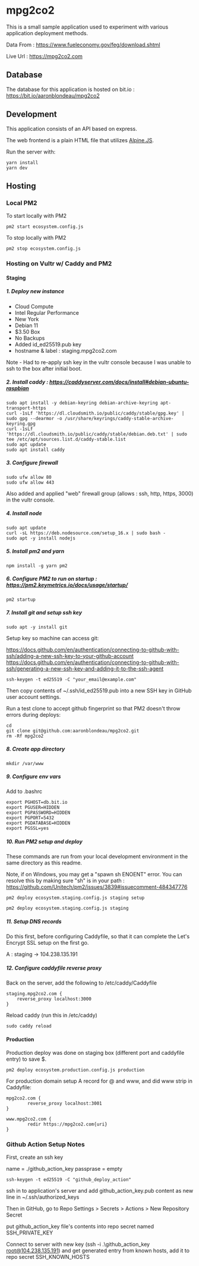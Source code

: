 # mpg2co2

This is a small sample application used to experiment with various application deployment methods.

Data From : https://www.fueleconomy.gov/feg/download.shtml

Live Url : https://mpg2co2.com

## Database

The database for this application is hosted on bit.io : https://bit.io/aaronblondeau/mpg2co2

## Development

This application consists of an API based on express.

The web frontend is a plain HTML file that utilizes [Alpine.JS](https://alpinejs.dev/).

Run the server with:

```
yarn install
yarn dev
```

## Hosting

### Local PM2

To start locally with PM2

```
pm2 start ecosystem.config.js
```

To stop locally with PM2

```
pm2 stop ecosystem.config.js
```

### Hosting on Vultr w/ Caddy and PM2

#### Staging

##### 1. Deploy new instance
- Cloud Compute
- Intel Regular Performance
- New York
- Debian 11
- $3.50 Box
- No Backups
- Added id_ed25519.pub key
- hostname & label : staging.mpg2co2.com

Note - Had to re-apply ssh key in the vultr console because I was unable to ssh to the box after initial boot.

##### 2. Install caddy : https://caddyserver.com/docs/install#debian-ubuntu-raspbian

```
sudo apt install -y debian-keyring debian-archive-keyring apt-transport-https
curl -1sLf 'https://dl.cloudsmith.io/public/caddy/stable/gpg.key' | sudo gpg --dearmor -o /usr/share/keyrings/caddy-stable-archive-keyring.gpg
curl -1sLf 'https://dl.cloudsmith.io/public/caddy/stable/debian.deb.txt' | sudo tee /etc/apt/sources.list.d/caddy-stable.list
sudo apt update
sudo apt install caddy
```

##### 3. Configure firewall

```
sudo ufw allow 80
sudo ufw allow 443
```

Also added and applied "web" firewall group (allows : ssh, http, https, 3000) in the vultr console.

##### 4. Install node

```
sudo apt update
curl -sL https://deb.nodesource.com/setup_16.x | sudo bash -
sudo apt -y install nodejs
```

##### 5. Install pm2 and yarn

```
npm install -g yarn pm2
```

##### 6. Configure PM2 to run on startup : https://pm2.keymetrics.io/docs/usage/startup/

```
pm2 startup
```

##### 7. Install git and setup ssh key

```
sudo apt -y install git
```

Setup key so machine can access git:

https://docs.github.com/en/authentication/connecting-to-github-with-ssh/adding-a-new-ssh-key-to-your-github-account
https://docs.github.com/en/authentication/connecting-to-github-with-ssh/generating-a-new-ssh-key-and-adding-it-to-the-ssh-agent

```
ssh-keygen -t ed25519 -C "your_email@example.com"
```

Then copy contents of ~/.ssh/id_ed25519.pub into a new SSH key in GitHub user account settings.

Run a test clone to accept github fingerprint so that PM2 doesn't throw errors during deploys:

```
cd
git clone git@github.com:aaronblondeau/mpg2co2.git
rm -Rf mpg2co2
```

##### 8. Create app directory

```
mkdir /var/www
```

##### 9. Configure env vars

Add to .bashrc

```
export PGHOST=db.bit.io
export PGUSER=HIDDEN
export PGPASSWORD=HIDDEN
export PGPORT=5432
export PGDATABASE=HIDDEN
export PGSSL=yes
```

##### 10. Run PM2 setup and deploy

These commands are run from your local development environment in the same directory as this readme.

Note, if on Windows, you may get a "spawn sh ENOENT" error.  You can resolve this by making sure "sh" is in your path : https://github.com/Unitech/pm2/issues/3839#issuecomment-484347776

```
pm2 deploy ecosystem.staging.config.js staging setup
```

```
pm2 deploy ecosystem.staging.config.js staging
```

##### 11. Setup DNS records

Do this first, before configuring Caddyfile, so that it can complete the Let's Encrypt SSL setup on the first go.

A : staging -> 104.238.135.191

##### 12. Configure caddyfile reverse proxy

Back on the server, add the following to /etc/caddy/Caddyfile

```
staging.mpg2co2.com {
	reverse_proxy localhost:3000
}
```

Reload caddy (run this in /etc/caddy)

```
sudo caddy reload
```

#### Production

Production deploy was done on staging box (different port and caddyfile entry) to save $.

```
pm2 deploy ecosystem.production.config.js production
```

For production domain setup A record for @ and www, and did www strip in Caddyfile:

```
mpg2co2.com {
        reverse_proxy localhost:3001
}

www.mpg2co2.com {
        redir https://mpg2co2.com{uri}
}
```

### Github Action Setup Notes

First, create an ssh key

name = ./github_action_key
passprase = empty

```
ssh-keygen -t ed25519 -C "github_deploy_action"
```

ssh in to application's server and add github_action_key.pub content as new line in ~/.ssh/authorized_keys

Then in GitHub, go to Repo Settings > Secrets > Actions > New Repository Secret

put github_action_key file's contents into repo secret named SSH_PRIVATE_KEY

Connect to server with new key (ssh -i .\github_action_key root@104.238.135.191) and get generated entry from known hosts, add it to repo secret SSH_KNOWN_HOSTS
